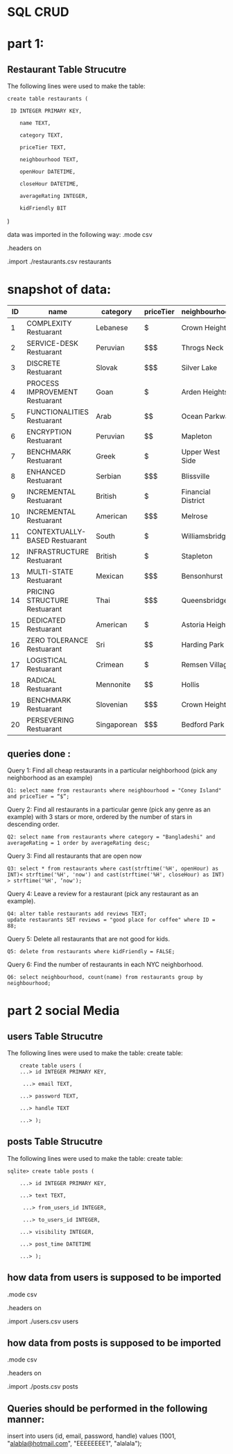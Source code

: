 # SQL CRUD

# part 1: 
## Restaurant Table Strucutre 

The following lines were used to make the table: 

    create table restaurants (

     ID INTEGER PRIMARY KEY, 

        name TEXT,

        category TEXT, 

        priceTier TEXT, 

        neighbourhood TEXT, 

        openHour DATETIME, 

        closeHour DATETIME, 

        averageRating INTEGER, 

        kidFriendly BIT
)

data was imported in the following way: 
.mode csv

.headers on 

.import ./restaurants.csv restaurants 

# snapshot of data: 
| ID | name                           | category    | priceTier | neighbourhood      | openHour | closeHour | averageRating | kidFriendly |
|----|--------------------------------|-------------|-----------|--------------------|----------|-----------|---------------|-------------|
| 1  | COMPLEXITY Restuarant          | Lebanese    | $         | Crown Heights      | 09:00    | 21:00     | 0             | TRUE        |
| 2  | SERVICE-DESK Restuarant        | Peruvian    | $$$       | Throgs Neck        | 07:00    | 22:00     | 0             | FALSE       |
| 3  | DISCRETE Restuarant            | Slovak      | $$$       | Silver Lake        | 08:00    | 18:00     | 1             | TRUE        |
| 4  | PROCESS IMPROVEMENT Restuarant | Goan        | $         | Arden Heights      | 07:00    | 21:00     | 0             | TRUE        |
| 5  | FUNCTIONALITIES Restuarant     | Arab        | $$        | Ocean Parkway      | 13:00    | 17:00     | 0             | FALSE       |
| 6  | ENCRYPTION Restuarant          | Peruvian    | $$        | Mapleton           | 13:00    | 22:00     | 0             | TRUE        |
| 7  | BENCHMARK Restuarant           | Greek       | $         | Upper West Side    | 08:00    | 21:00     | 0             | TRUE        |
| 8  | ENHANCED Restuarant            | Serbian     | $$$       | Blissville         | 10:00    | 23:00     | 0             | FALSE       |
| 9  | INCREMENTAL Restuarant         | British     | $         | Financial District | 09:00    | 22:00     | 0             | TRUE        |
| 10 | INCREMENTAL Restuarant         | American    | $$$       | Melrose            | 10:00    | 21:00     | 0             | FALSE       |
| 11 | CONTEXTUALLY-BASED Restuarant  | South       | $         | Williamsbridge     | 12:00    | 21:00     | 0             | TRUE        |
| 12 | INFRASTRUCTURE Restuarant      | British     | $         | Stapleton          | 07:00    | 15:00     | 0             | FALSE       |
| 13 | MULTI-STATE Restuarant         | Mexican     | $$$       | Bensonhurst        | 11:00    | 21:00     | 0             | TRUE        |
| 14 | PRICING STRUCTURE Restuarant   | Thai        | $$$       | Queensbridge       | 11:00    | 00:00     | 0             | FALSE       |
| 15 | DEDICATED Restuarant           | American    | $         | Astoria Heights    | 09:00    | 22:00     | 0             | FALSE       |
| 16 | ZERO TOLERANCE Restuarant      | Sri         | $$        | Harding Park       | 08:00    | 17:00     | 0             | TRUE        |
| 17 | LOGISTICAL Restuarant          | Crimean     | $         | Remsen Village     | 07:00    | 20:00     | 0             | TRUE        |
| 18 | RADICAL Restuarant             | Mennonite   | $$        | Hollis             | 07:00    | 22:00     | 0             | TRUE        |
| 19 | BENCHMARK Restuarant           | Slovenian   | $$$       | Crown Heights      | 09:00    | 23:00     | 0             | TRUE        |
| 20 | PERSEVERING Restuarant         | Singaporean | $$$       | Bedford Park       | 07:00    | 18:00     | 0             | FALSE       |

## queries done : 

Query 1: Find all cheap restaurants in a particular neighborhood (pick any neighborhood as an example)

    Q1: select name from restaurants where neighbourhood = "Coney Island" and priceTier = “$”;

Query 2: Find all restaurants in a particular genre (pick any genre as an example) with 3 stars or more, ordered by the number of stars in descending order.

    Q2: select name from restaurants where category = "Bangladeshi" and averageRating = 1 order by averageRating desc;

Query 3: Find all restaurants that are open now

    Q3: select * from restaurants where cast(strftime('%H', openHour) as INT)< strftime('%H', 'now') and cast(strftime('%H', closeHour) as INT) > strftime('%H', ‘now');

Query 4: Leave a review for a restaurant (pick any restaurant as an example).

    Q4: alter table restaurants add reviews TEXT;
    update restaurants SET reviews = "good place for coffee" where ID = 88;

Query 5: Delete all restaurants that are not good for kids.

    Q5: delete from restaurants where kidFriendly = FALSE; 

Query 6: Find the number of restaurants in each NYC neighborhood.

    Q6: select neighbourhood, count(name) from restaurants group by neighbourhood;

# part 2 social Media 

## users Table Strucutre 

The following lines were used to make the table: 
    create table:

        create table users (
        ...> id INTEGER PRIMARY KEY,

         ...> email TEXT,

        ...> password TEXT,

        ...> handle TEXT

        ...> );

## posts Table Strucutre 

The following lines were used to make the table: 
create table:

    sqlite> create table posts (

        ...> id INTEGER PRIMARY KEY,

        ...> text TEXT,

         ...> from_users_id INTEGER,

         ...> to_users_id INTEGER,

        ...> visibility INTEGER,

        ...> post_time DATETIME

        ...> );

   ## how data from users is supposed to be imported 

   .mode csv 

   .headers on 

   .import ./users.csv users

   ## how data from posts is supposed to be imported 

   .mode csv 

   .headers on 

   .import ./posts.csv posts 

   ## Queries should be performed in the following manner: 

   insert into users (id, email, password, handle) 
   values (1001, "alabla@hotmail.com", "EEEEEEEE1", "alalala"); 


